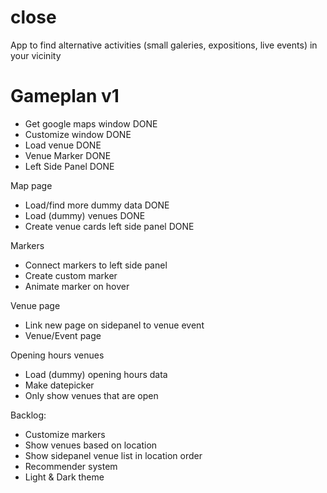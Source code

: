 # close
App to find alternative activities (small galeries, expositions, live events) in your vicinity

# Gameplan v1
- Get google maps window DONE
- Customize window DONE
- Load venue DONE
- Venue Marker DONE
- Left Side Panel DONE

Map page
- Load/find more dummy data DONE
- Load (dummy) venues DONE
- Create venue cards left side panel DONE

Markers
- Connect markers to left side panel
- Create custom marker
- Animate marker on hover

Venue page
- Link new page on sidepanel to venue event
- Venue/Event page

Opening hours venues
- Load (dummy) opening hours data
- Make datepicker 
- Only show venues that are open


Backlog:
- Customize markers
- Show venues based on location
- Show sidepanel venue list in location order
- Recommender system
- Light & Dark theme